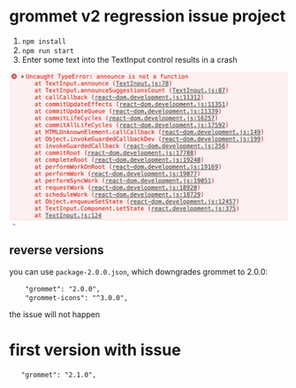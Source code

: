 # grommet v2 regression issue project

1. `npm install`
2. `npm run start`
3. Enter some text into the TextInput control results in a crash

![trace log](https://github.com/atanasster/grommet-contexts-issue/blob/master/images/crash-trace.jpg?raw=true "Sample app")



## reverse versions

you can use `package-2.0.0.json`, which downgrades grommet to 2.0.0:

```
    "grommet": "2.0.0",
    "grommet-icons": "^3.0.0",

```

the issue will not happen

# first version with issue

```
   "grommet": "2.1.0",
```   


